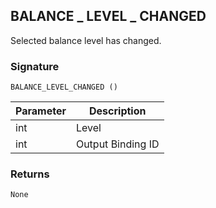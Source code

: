 ## BALANCE \_  LEVEL \_  CHANGED

Selected balance level has changed.


### Signature

`BALANCE_LEVEL_CHANGED ()`


| Parameter | Description |
| --- | --- |
| int | Level |
| int | Output Binding ID |


### Returns

`None`